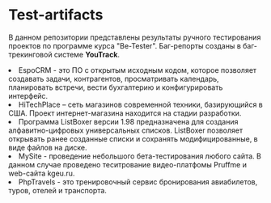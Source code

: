 # Test-artifacts
В данном репозитории представлены результаты ручного тестирования проектов по программе курса "Be-Tester". Баг-репорты созданы в баг-трекинговой системе **YouTrack**.
<li> EspoCRM - это ПО с открытым исходным кодом, которое позволяет создавать задачи, контрагентов, просматривать календарь, планировать встречи, вести
бухгалтерию и конфигурировать интерфейс.
<li> HiTechPlace – сеть магазинов современной техники, базирующийся в США. Проект интернет-магазина находится на стадии разработки.
<li> Программа ListBoxer версии 1.98 предназначена для создания алфавитно-цифровых универсальных списков. ListBoxer позволяет открывать ранее созданные списки и сохранять модифицированные, в виде файлов на диске.
<li> MySite - проведение небольшого бета-тестирования любого сайта. В данном случае проведено теситрование видео-платфомы Pruffme и web-сайта kgeu.ru.
<li> PhpTravels - это тренировочный сервис бронирования авиабилетов, туров, отелей и транспорта.
